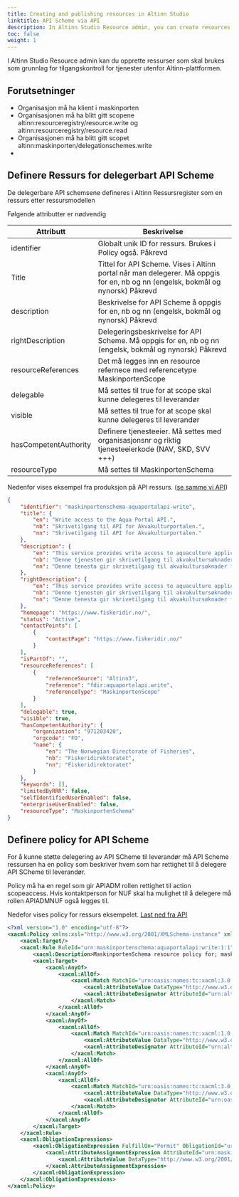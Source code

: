 ```yaml
---
title: Creating and publishing resources in Altinn Studio
linktitle: API Scheme via API
description: In Altinn Studio Resource admin, you can create resources to use as a basis for access control for services outside of the Altinn Platform. 
toc: false
weight: 1
---
```


I Altinn Studio Resource admin kan du opprette ressurser som skal brukes som grunnlag for tilgangskontroll for tjenester utenfor Altinn-plattformen. 

## Forutsetninger

- Organisasjon må ha klient i maskinporten
- Organisasjonen må ha blitt gitt scopene altinn:resourceregistry/resource.write og altinn:resourceregistry/resource.read
- Organisasjonen må ha blitt gitt scopet altinn:maskinporten/delegationschemes.write
- 

## Definere Ressurs for delegerbart API Scheme


De delegerbare API schemsene defineres i Altinn Ressursregister som en ressurs etter ressursmodellen

Følgende attributter er nødvendig


| Attributt |  Beskrivelse |
|-------|-------|
|identifier | Globalt unik ID for ressurs. Brukes i Policy også. Påkrevd |
| Title  | Tittel for API Scheme. Vises i Altinn portal når man delegerer. Må oppgis for en, nb og nn (engelsk, bokmål og nynorsk) Påkrevd |
| description |  Beskrivelse for API Scheme å oppgis for en, nb og nn (engelsk, bokmål og nynorsk) Påkrevd|
| rightDescription | Delegeringsbeskrivelse for API Scheme. Må oppgis for en, nb og nn (engelsk, bokmål og nynorsk) Påkrevd |
| resourceReferences | Det må legges inn en resource refernece med referencetype MaskinportenScope | 
| delegable | Må settes til true for at scope skal kunne delegeres til leverandør |
| visible | Må settes til true for at scope skal kunne delegeres til leverandør |
| hasCompetentAuthority | Definere tjenesteeier. Må settes med organisasjonsnr og riktig tjenesteeierkode (NAV, SKD, SVV +++) |
| resourceType | Må settes til MaskinportenSchema |

Nedenfor vises eksempel fra produksjon på API ressurs. ([se samme vi API](https://platform.altinn.no/resourceregistry/api/v1/resource/maskinportenschema-aquaportalapi-write))

```json
{
    "identifier": "maskinportenschema-aquaportalapi-write",
    "title": {
        "en": "Write access to the Aqua Portal API.",
        "nb": "Skrivetilgang til API for Akvakulturportalen.",
        "nn": "Skrivetilgang til API for Akvakulturportalen."
    },
    "description": {
        "en": "This service provides write access to aquaculture applications for county municipalities and other sector authorities.",
        "nb": "Denne tjenesten gir skrivetilgang til akvakultursøknader for fylkeskommuner og andre sektormyndigheter.",
        "nn": "Denne tenesta gir skrivetilgang til akvakultursøknader for fylkeskommunar og andre sektormyndigheiter."
    },
    "rightDescription": {
        "en": "This service provides write access to aquaculture applications for county municipalities and other sector authorities.",
        "nb": "Denne tjenesten gir skrivetilgang til akvakultursøknader for fylkeskommuner og andre sektormyndigheter.",
        "nn": "Denne tenesta gir skrivetilgang til akvakultursøknader for fylkeskommunar og andre sektormyndigheiter."
    },
    "homepage": "https://www.fiskeridir.no/",
    "status": "Active",
    "contactPoints": [
        {
            "contactPage": "https://www.fiskeridir.no/"
        }
    ],
    "isPartOf": "",
    "resourceReferences": [
        {
            "referenceSource": "Altinn3",
            "reference": "fdir:aquaportalapi.write",
            "referenceType": "MaskinportenScope"
        }
    ],
    "delegable": true,
    "visible": true,
    "hasCompetentAuthority": {
        "organization": "971203420",
        "orgcode": "FD",
        "name": {
            "en": "The Norwegian Directorate of Fisheries",
            "nb": "Fiskeridirektoratet",
            "nn": "Fiskeridirektoratet"
        }
    },
    "keywords": [],
    "limitedByRRR": false,
    "selfIdentifiedUserEnabled": false,
    "enterpriseUserEnabled": false,
    "resourceType": "MaskinportenSchema"
}
```


## Definere policy for API Scheme

For å kunne støtte delegering av API SCheme til leverandør må API Scheme ressursen ha en policy som beskriver hvem som har rettighet til å delegere 
API SCheme til leverandør.

Policy må ha en regel som gir APIADM rollen rettighet til action scopeaccess. Hvis kontaktperson for NUF skal ha mulighet til å delegere må rollen APIADMNUF også legges til.


Nedefor vises policy for ressurs eksempelet. [Last ned fra API](https://platform.altinn.no/resourceregistry/api/v1/resource/maskinportenschema-aquaportalapi-write/policy)


```xml
<?xml version="1.0" encoding="utf-8"?>
<xacml:Policy xmlns:xsl="http://www.w3.org/2001/XMLSchema-instance" xmlns:xacml="urn:oasis:names:tc:xacml:3.0:core:schema:wd-17" PolicyId="urn:maskinportenschema:aquaportalapi:write:1" Version="1.0" RuleCombiningAlgId="urn:oasis:names:tc:xacml:3.0:rule-combining-algorithm:deny-overrides">
    <xacml:Target/>
    <xacml:Rule RuleId="urn:maskinportenschema:aquaportalapi:write:1:1" Effect="Permit">
        <xacml:Description>MaskinportenSchema resource policy for; maskinportenschema-aquaportalapi-write for roles; APIADM to have access to actions; ScopeAccess</xacml:Description>
        <xacml:Target>
            <xacml:AnyOf>
                <xacml:AllOf>
                    <xacml:Match MatchId="urn:oasis:names:tc:xacml:3.0:function:string-equal-ignore-case">
                        <xacml:AttributeValue DataType="http://www.w3.org/2001/XMLSchema#string">APIADM</xacml:AttributeValue>
                        <xacml:AttributeDesignator AttributeId="urn:altinn:rolecode" Category="urn:oasis:names:tc:xacml:1.0:subject-category:access-subject" DataType="http://www.w3.org/2001/XMLSchema#string" MustBePresent="false"/>
                    </xacml:Match>
                </xacml:AllOf>
            </xacml:AnyOf>
            <xacml:AnyOf>
                <xacml:AllOf>
                    <xacml:Match MatchId="urn:oasis:names:tc:xacml:1.0:function:string-equal">
                        <xacml:AttributeValue DataType="http://www.w3.org/2001/XMLSchema#string">maskinportenschema-aquaportalapi-write</xacml:AttributeValue>
                        <xacml:AttributeDesignator AttributeId="urn:altinn:resource" Category="urn:oasis:names:tc:xacml:3.0:attribute-category:resource" DataType="http://www.w3.org/2001/XMLSchema#string" MustBePresent="false"/>
                    </xacml:Match>
                </xacml:AllOf>
            </xacml:AnyOf>
            <xacml:AnyOf>
                <xacml:AllOf>
                    <xacml:Match MatchId="urn:oasis:names:tc:xacml:3.0:function:string-equal-ignore-case">
                        <xacml:AttributeValue DataType="http://www.w3.org/2001/XMLSchema#string">ScopeAccess</xacml:AttributeValue>
                        <xacml:AttributeDesignator AttributeId="urn:oasis:names:tc:xacml:1.0:action:action-id" Category="urn:oasis:names:tc:xacml:3.0:attribute-category:action" DataType="http://www.w3.org/2001/XMLSchema#string" MustBePresent="false"/>
                    </xacml:Match>
                </xacml:AllOf>
            </xacml:AnyOf>
        </xacml:Target>
    </xacml:Rule>
    <xacml:ObligationExpressions>
        <xacml:ObligationExpression FulfillOn="Permit" ObligationId="urn:maskinportenschema:aquaportalapi:write:obligation:1">
            <xacml:AttributeAssignmentExpression AttributeId="urn:maskinportenschema:aquaportalapi:write:obligation-assignment:1" Category="urn:altinn:minimum-authenticationlevel">
                <xacml:AttributeValue DataType="http://www.w3.org/2001/XMLSchema#integer">3</xacml:AttributeValue>
            </xacml:AttributeAssignmentExpression>
        </xacml:ObligationExpression>
    </xacml:ObligationExpressions>
</xacml:Policy>

```